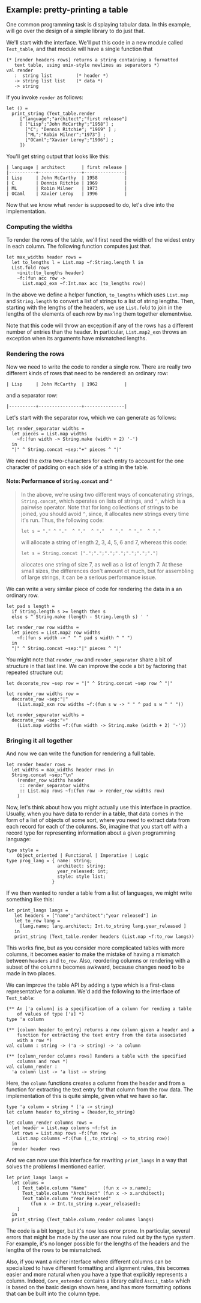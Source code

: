 ## Example: pretty-printing a table

One common programming task is displaying tabular data.  In this
example, will go over the design of a simple library to do just that.

We'll start with the interface.  We'll put this code in a new module
called `Text_table`, and that module will have a single function that

~~~~~~~~~~~~~~~~~~~~~~~~~~~~~~~~~~~~~~~~~~~~~~~~~~~~~~~~~~~
(* [render headers rows] returns a string containing a formatted
   text table, using unix-style newlines as separators *)
val render
   :  string list         (* header *)
   -> string list list    (* data *)
   -> string
~~~~~~~~~~~~~~~~~~~~~~~~~~~~~~~~~~~~~~~~~~~~~~~~~~~~~~~~~~~

If you invoke `render` as follows:

~~~~~~~~~~~~~~~~~~~~~~~~~~~~~~~~~~~~~~~~~~~~~~~~~~~~~~~~~~~
let () =
  print_string (Text_table.render
     ["language";"architect";"first release"]
     [ ["Lisp";"John McCarthy";"1958"] ;
       ["C"; "Dennis Ritchie"; "1969" ] ;
       ["ML";"Robin Milner";"1973"] ;
       ["OCaml";"Xavier Leroy";"1996"] ;
     ])
~~~~~~~~~~~~~~~~~~~~~~~~~~~~~~~~~~~~~~~~~~~~~~~~~~~~~~~~~~~

You'll get string output that looks like this:

~~~~~~~~~~~~~~~~~~~~~~~~~~~~~~~~~~~~~~~~~~~~~~~~~~~~~~~~~~~
| language | architect      | first release |
|----------+----------------+---------------|
| Lisp     | John McCarthy  | 1958          |
| C        | Dennis Ritchie | 1969          |
| ML       | Robin Milner   | 1973          |
| OCaml    | Xavier Leroy   | 1996          |
~~~~~~~~~~~~~~~~~~~~~~~~~~~~~~~~~~~~~~~~~~~~~~~~~~~~~~~~~~~

Now that we know what `render` is supposed to do, let's dive into the
implementation.

### Computing the widths

To render the rows of the table, we'll first need the width of the
widest entry in each column.  The following function computes just
that.

~~~~~~~~~~~~~~~~~~~~~~~~~~~~~~~~~~~~~~~~~~~~~~~~~~~~~~~~~~~
let max_widths header rows =
  let to_lengths l = List.map ~f:String.length l in
  List.fold rows
    ~init:(to_lengths header)
    ~f:(fun acc row ->
      List.map2_exn ~f:Int.max acc (to_lengths row))
~~~~~~~~~~~~~~~~~~~~~~~~~~~~~~~~~~~~~~~~~~~~~~~~~~~~~~~~~~~

In the above we define a helper function, `to_lengths` which uses
`List.map` and `String.length` to convert a list of strings to a list
of string lengths.  Then, starting with the lengths of the headers, we
use `List.fold` to join in the lengths of the elements of each row by
`max`'ing them together elementwise.


Note that this code will throw an exception if any of the rows has a
different number of entries than the header.  In particular,
`List.map2_exn` throws an exception when its arguments have mismatched
lengths.

### Rendering the rows

Now we need to write the code to render a single row.  There are
really two different kinds of rows that need to be rendered: an
ordinary row:

~~~~~~~~~~~~~~~~~~~~~~~~~~~~~~~~~~~~~~~~~~~~~~~~~~~~~~~~~~~
| Lisp     | John McCarthy  | 1962          |
~~~~~~~~~~~~~~~~~~~~~~~~~~~~~~~~~~~~~~~~~~~~~~~~~~~~~~~~~~~

and a separator row:

~~~~~~~~~~~~~~~~~~~~~~~~~~~~~~~~~~~~~~~~~~~~~~~~~~~~~~~~~~~
|----------+----------------+---------------|
~~~~~~~~~~~~~~~~~~~~~~~~~~~~~~~~~~~~~~~~~~~~~~~~~~~~~~~~~~~

Let's start with the separator row, which we can generate as follows:

~~~~~~~~~~~~~~~~~~~~~~~~~~~~~~~~~~~~~~~~~~~~~~~~~~~~~~~~~~~
let render_separator widths =
  let pieces = List.map widths
    ~f:(fun width -> String.make (width + 2) '-')
  in
  "|" ^ String.concat ~sep:"+" pieces ^ "|"
~~~~~~~~~~~~~~~~~~~~~~~~~~~~~~~~~~~~~~~~~~~~~~~~~~~~~~~~~~~

We need the extra two-characters for each entry to account for the one
character of padding on each side of a string in the table.

#### Note: Performance of `String.concat` and `^`

> In the above, we're using two different ways of concatenating strings,
> `String.concat`, which operates on lists of strings, and `^`, which is
> a pairwise operator.  Note that for long collections of strings to be
> joined, you should avoid `^`, since, it allocates new strings every
> time it's run.  Thus, the following code:
>
> ~~~~~~~~~~~~~~~~~~~~~~~~~~~~~~~~~~~~~~~~~~~~~~~~~~~~~~~~~~~
> let s = "." ^ "."  ^ "."  ^ "."  ^ "."  ^ "."  ^ "."
> ~~~~~~~~~~~~~~~~~~~~~~~~~~~~~~~~~~~~~~~~~~~~~~~~~~~~~~~~~~~
>
> will allocate a string of length 2, 3, 4, 5, 6 and 7, whereas this
> code:
>
> ~~~~~~~~~~~~~~~~~~~~~~~~~~~~~~~~~~~~~~~~~~~~~~~~~~~~~~~~~~~
> let s = String.concat [".";".";".";".";".";".";"."]
> ~~~~~~~~~~~~~~~~~~~~~~~~~~~~~~~~~~~~~~~~~~~~~~~~~~~~~~~~~~~
>
> allocates one string of size 7, as well as a list of length 7.  At
> these small sizes, the differences don't amount ot much, but for
> assembling of large strings, it can be a serious performance issue.

We can write a very similar piece of code for rendering the data in a
an ordinary row.

~~~~~~~~~~~~~~~~~~~~~~~~~~~~~~~~~~~~~~~~~~~~~~~~~~~~~~~~~~~
let pad s length =
  if String.length s >= length then s
  else s ^ String.make (length - String.length s) ' '

let render_row row widths =
  let pieces = List.map2 row widths
    ~f:(fun s width -> " " ^ pad s width ^ " ")
  in
  "|" ^ String.concat ~sep:"|" pieces ^ "|"
~~~~~~~~~~~~~~~~~~~~~~~~~~~~~~~~~~~~~~~~~~~~~~~~~~~~~~~~~~~

You might note that `render_row` and `render_separator` share a bit of
structure in that last line.  We can improve the code a bit by
factoring that repeated structure out:

~~~~~~~~~~~~~~~~~~~~~~~~~~~~~~~~~~~~~~~~~~~~~~~~~~~~~~~~~~~
let decorate_row ~sep row = "|" ^ String.concat ~sep row ^ "|"

let render_row widths row =
  decorate_row ~sep:"|"
    (List.map2_exn row widths ~f:(fun s w -> " " ^ pad s w ^ " "))

let render_separator widths =
  decorate_row ~sep:"+"
    (List.map widths ~f:(fun width -> String.make (width + 2) '-'))
~~~~~~~~~~~~~~~~~~~~~~~~~~~~~~~~~~~~~~~~~~~~~~~~~~~~~~~~~~~

### Bringing it all together

And now we can write the function for rendering a full table.

~~~~~~~~~~~~~~~~~~~~~~~~~~~~~~~~~~~~~~~~~~~~~~~~~~~~~~~~~~~
let render header rows =
  let widths = max_widths header rows in
  String.concat ~sep:"\n"
    (render_row widths header
     :: render_separator widths
     :: List.map rows ~f:(fun row -> render_row widths row)
    )
~~~~~~~~~~~~~~~~~~~~~~~~~~~~~~~~~~~~~~~~~~~~~~~~~~~~~~~~~~~

Now, let's think about how you might actually use this interface in
practice.  Usually, when you have data to render in a table, that data
comes in the form of a list of objects of some sort, where you need to
extract data from each record for each of the columns.  So, imagine
that you start off with a record type for representing information
about a given programming language:

~~~~~~~~~~~~~~~~~~~~~~~~~~~~~~~~~~~~~~~~~~~~~~~~~~~~~~~~~~~
type style =
    Object_oriented | Functional | Imperative | Logic
type prog_lang = { name: string;
                   architect: string;
                   year_released: int;
                   style: style list;
                 }
~~~~~~~~~~~~~~~~~~~~~~~~~~~~~~~~~~~~~~~~~~~~~~~~~~~~~~~~~~~

If we then wanted to render a table from a list of languages, we might
write something like this:

~~~~~~~~~~~~~~~~~~~~~~~~~~~~~~~~~~~~~~~~~~~~~~~~~~~~~~~~~~~
let print_langs langs =
   let headers = ["name";"architect";"year released"] in
   let to_row lang =
     [lang.name; lang.architect; Int.to_string lang.year_released ]
   in
   print_string (Text_table.render headers (List.map ~f:to_row langs))
~~~~~~~~~~~~~~~~~~~~~~~~~~~~~~~~~~~~~~~~~~~~~~~~~~~~~~~~~~~

This works fine, but as you consider more complicated tables with more
columns, it becomes easier to make the mistake of having a mismatch
between `headers` and `to_row`.  Also, reordering columns or rendering
with a subset of the columns becomes awkward, because changes need to
be made in two places.

We can improve the table API by adding a type which is a first-class
representative for a column.  We'd add the following to the interface
of `Text_table`:

~~~~~~~~~~~~~~~~~~~~~~~~~~~~~~~~~~~~~~~~~~~~~~~~~~~~~~~~~~~
(** An ['a column] is a specification of a column for rending a table
    of values of type ['a] *)
type 'a column

(** [column header to_entry] returns a new column given a header and a
    function for extracting the text entry from the data associated
    with a row *)
val column : string -> ('a -> string) -> 'a column

(** [column_render columns rows] Renders a table with the specified
    columns and rows *)
val column_render :
  'a column list -> 'a list -> string
~~~~~~~~~~~~~~~~~~~~~~~~~~~~~~~~~~~~~~~~~~~~~~~~~~~~~~~~~~~

Here, the `column` functions creates a column from the header and from
a function for extracting the text entry for that column from the row
data.  The implementation of this is quite simple, given what we have
so far.

~~~~~~~~~~~~~~~~~~~~~~~~~~~~~~~~~~~~~~~~~~~~~~~~~~~~~~~~~~~
type 'a column = string * ('a -> string)
let column header to_string = (header,to_string)

let column_render columns rows =
  let header = List.map columns ~f:fst in
  let rows = List.map rows ~f:(fun row ->
    List.map columns ~f:(fun (_,to_string) -> to_string row))
  in
  render header rows
~~~~~~~~~~~~~~~~~~~~~~~~~~~~~~~~~~~~~~~~~~~~~~~~~~~~~~~~~~~

And we can now use this interface for rewriting `print_langs` in a way
that solves the problems I mentioned earlier.

~~~~~~~~~~~~~~~~~~~~~~~~~~~~~~~~~~~~~~~~~~~~~~~~~~~~~~~~~~~
let print_langs langs =
  let colums =
    [ Text_table.column "Name"      (fun x -> x.name);
      Text_table.column "Architect" (fun x -> x.architect);
      Text_table.column "Year Released"
         (fun x -> Int.to_string x.year_released);
    ]
  in
  print_string (Text_table.column_render columns langs)
~~~~~~~~~~~~~~~~~~~~~~~~~~~~~~~~~~~~~~~~~~~~~~~~~~~~~~~~~~~

The code is a bit longer, but it's now less error prone.  In
particular, several errors that might be made by the user are now
ruled out by the type system.  For example, it's no longer possible
for the lengths of the headers and the lengths of the rows to be
mismatched.

Also, if you want a richer interface where different columns can be
specialized to have different formatting and alignment rules, this
becomes easier and more natural when you have a type that explicitly
represents a column.  Indeed, `Core_extended` contains a library
called `Ascii_table` which is based on the basic design shown here,
and has more formatting options that can be built into the column
type.
